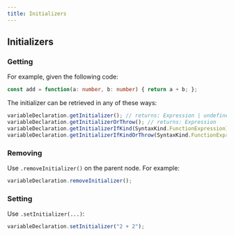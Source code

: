 ```yaml
---
title: Initializers
---
```


## Initializers

### Getting

For example, given the following code:

```ts
const add = function(a: number, b: number) { return a + b; };
```

The initializer can be retrieved in any of these ways:

```ts
variableDeclaration.getInitializer(); // returns: Expression | undefined
variableDeclaration.getInitializerOrThrow(); // returns: Expression
variableDeclaration.getInitializerIfKind(SyntaxKind.FunctionExpression); // returns: Expression | undefined
variableDeclaration.getInitializerIfKindOrThrow(SyntaxKind.FunctionExpression); // returns: Expression
```

### Removing

Use `.removeInitializer()` on the parent node. For example:

```ts
variableDeclaration.removeInitializer();
```

### Setting

Use `.setInitializer(...)`:

```ts
variableDeclaration.setInitializer("2 + 2");
```
